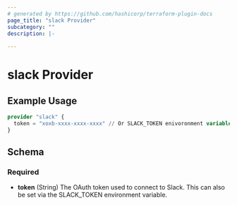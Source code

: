 ```yaml
---
# generated by https://github.com/hashicorp/terraform-plugin-docs
page_title: "slack Provider"
subcategory: ""
description: |-
  
---
```


# slack Provider



## Example Usage

```terraform
provider "slack" {
  token = "xoxb-xxxx-xxxx-xxxx" // Or SLACK_TOKEN enivoronment variable
}
```

<!-- schema generated by tfplugindocs -->
## Schema

### Required

- **token** (String) The OAuth token used to connect to Slack. This can also be set via the SLACK_TOKEN environment variable.
